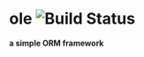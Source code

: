 # ole  ![Build Status](https://travis-ci.org/Linuxea/ole.svg?branch=master)
**a simple ORM framework**
